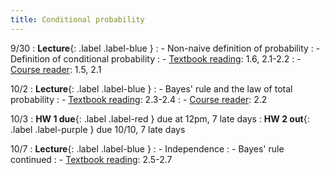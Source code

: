 ```yaml
---
title: Conditional probability
---
```


9/30
: **Lecture**{: .label .label-blue } 
: - Non-naive definition of probability
: - Definition of conditional probability
: - [Textbook reading](https://drive.google.com/file/d/1VmkAAGOYCTORq1wxSQqy255qLJjTNvBI/view?usp=sharing): 1.6, 2.1-2.2
: - [Course reader](https://vitercik.github.io/120notes/intro.html): 1.5, 2.1

10/2
: **Lecture**{: .label .label-blue } 
: - Bayes' rule and the law of total probability
: - [Textbook reading](https://drive.google.com/file/d/1VmkAAGOYCTORq1wxSQqy255qLJjTNvBI/view?usp=sharing): 2.3-2.4
: - [Course reader](https://vitercik.github.io/120notes/intro.html): 2.2

10/3
: **HW 1 due**{: .label .label-red } due at 12pm, 7 late days
: **HW 2 out**{: .label .label-purple } due 10/10, 7 late days

10/7
: **Lecture**{: .label .label-blue } 
: - Independence
: - Bayes' rule continued
: - [Textbook reading](https://drive.google.com/file/d/1VmkAAGOYCTORq1wxSQqy255qLJjTNvBI/view?usp=sharing): 2.5-2.7
